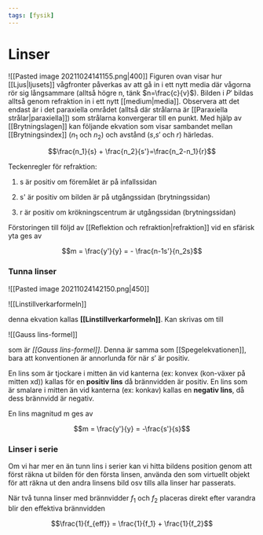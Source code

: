 ```yaml
---
tags: [fysik]
---
```

# Linser
![[Pasted image 20211024141155.png|400]]
Figuren ovan visar hur [[Ljus|ljusets]] vågfronter påverkas av att gå in i ett nytt media där vågorna rör sig långsammare (alltså högre n, tänk $n=\frac{c}{v}$). Bilden i $P'$ bildas alltså genom refraktion in i ett nytt [[medium|media]]. Observera att det endast är i det paraxiella området (alltså där strålarna är [[Paraxiella strålar|paraxiella]]) som strålarna konvergerar till en punkt. Med hjälp av [[Brytningslagen]] kan följande ekvation som visar sambandet mellan [[Brytningsindex]] ($n_1$ och $n_2$) och avstånd ($s$,$s'$ och $r$) härledas. 

$$\frac{n_1}{s} + \frac{n_2}{s'}=\frac{n_2-n_1}{r}$$

Teckenregler för refraktion:

1.  s är positiv om föremålet är på infallssidan

2.  s' är positiv om bilden är på utgångssidan (brytningssidan)

3.  r är positiv om krökningscentrum är utgångssidan (brytningssidan)

Förstoringen till följd av [[Reflektion och refraktion|refraktion]] vid en sfärisk yta ges av

$$m = \frac{y'}{y} = - \frac{n-1s'}{n_2s}$$


### Tunna linser

![[Pasted image 20211024142150.png|450]]

![[Linstillverkarformeln]]

denna ekvation kallas **[[Linstillverkarformeln]]**. Kan skrivas om till

![[Gauss lins-formel]]

som är *[[Gauss lins-formel]]*. Denna är samma som [[Spegelekvationen]], bara
att konventionen är annorlunda för när $s'$ är positiv.

En lins som är tjockare i mitten än vid kanterna (ex: konvex (kon-växer
på mitten xd)) kallas för en **positiv lins** då brännvidden är positiv.
En lins som är smalare i mitten än vid kanterna (ex: konkav) kallas en
**negativ lins**, då dess brännvidd är negativ.

En lins magnitud m ges av

$$m = \frac{y'}{y} = -\frac{s'}{s}$$

### Linser i serie


Om vi har mer en än tunn lins i serier kan vi hitta bildens position genom att först räkna ut bilden för den första linsen, använda den som virtuellt objekt för att räkna ut den andra linsens bild osv tills alla linser har passerats.

När två tunna linser med brännvidder $f_1$ och $f_2$ placeras direkt efter varandra blir den effektiva brännvidden

$$\frac{1}{f_{eff}} = \frac{1}{f_1} + \frac{1}{f_2}$$
